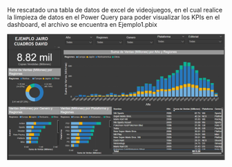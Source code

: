 He rescatado una tabla de datos de excel de videojuegos, en el cual realice la limpieza de datos en el Power Query para poder visualizar
los KPIs en el dashboard, el archivo se encuentra en Ejemplo1.pbix

![alt text](image.png)